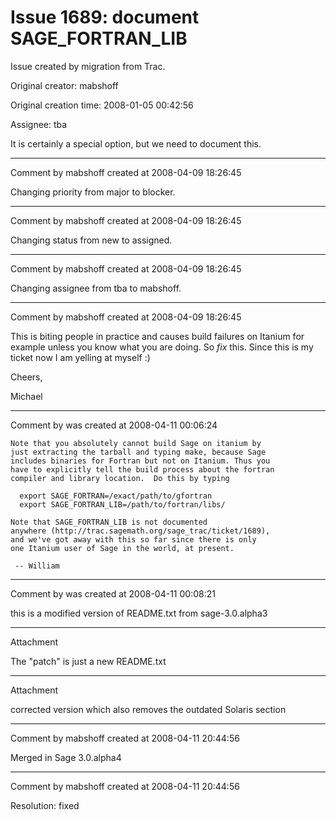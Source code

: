 # Issue 1689: document SAGE_FORTRAN_LIB

Issue created by migration from Trac.

Original creator: mabshoff

Original creation time: 2008-01-05 00:42:56

Assignee: tba

It is certainly a special option, but we need to document this.


---

Comment by mabshoff created at 2008-04-09 18:26:45

Changing priority from major to blocker.


---

Comment by mabshoff created at 2008-04-09 18:26:45

Changing status from new to assigned.


---

Comment by mabshoff created at 2008-04-09 18:26:45

Changing assignee from tba to mabshoff.


---

Comment by mabshoff created at 2008-04-09 18:26:45

This is biting people in practice and causes build failures on Itanium for example unless you know what you are doing. So *fix* this. Since this is my ticket now I am yelling at myself :)

Cheers,

Michael


---

Comment by was created at 2008-04-11 00:06:24


```
Note that you absolutely cannot build Sage on itanium by
just extracting the tarball and typing make, because Sage
includes binaries for Fortran but not on Itanium. Thus you
have to explicitly tell the build process about the fortran
compiler and library location.  Do this by typing

  export SAGE_FORTRAN=/exact/path/to/gfortran
  export SAGE_FORTRAN_LIB=/path/to/fortran/libs/

Note that SAGE_FORTRAN_LIB is not documented
anywhere (http://trac.sagemath.org/sage_trac/ticket/1689),
and we've got away with this so far since there is only
one Itanium user of Sage in the world, at present.

 -- William
```



---

Comment by was created at 2008-04-11 00:08:21

this is a modified version of README.txt from sage-3.0.alpha3


---

Attachment

The "patch" is just a new README.txt


---

Attachment

corrected  version which also removes the outdated Solaris section


---

Comment by mabshoff created at 2008-04-11 20:44:56

Merged in Sage 3.0.alpha4


---

Comment by mabshoff created at 2008-04-11 20:44:56

Resolution: fixed
